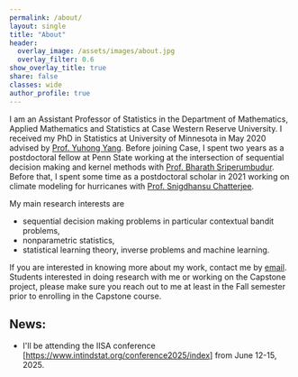 ```yaml
---
permalink: /about/
layout: single
title: "About"
header:
  overlay_image: /assets/images/about.jpg
  overlay_filter: 0.6
show_overlay_title: true
share: false
classes: wide
author_profile: true  
---
```


I am an Assistant Professor of Statistics in the Department of Mathematics, Applied Mathematics and Statistics at Case Western Reserve University. I received my PhD in Statistics at University of Minnesota in May 2020 advised by [Prof. Yuhong Yang](http://users.stat.umn.edu/~yangx374/). Before joining Case, I spent two years as a postdoctoral fellow at Penn State working at the intersection of sequential decision making and kernel methods with [Prof. Bharath Sriperumbudur](https://bharathsv.github.io/index.html). Before that, I spent some time as a postdoctoral scholar in 2021 working on climate modeling for hurricanes with [Prof. Snigdhansu Chatterjee](http://ansuchatterjee.com/). <br>

My main research interests are 
-  sequential decision making problems in particular contextual bandit problems,
- nonparametric statistics,
-  statistical learning theory, inverse problems and machine learning.

If you are interested in knowing more about my work, contact me by [email](mailto:sxa1351@case.edu). Students interested in doing research with me or working on the Capstone project, please make sure you reach out to me at least in the Fall semester prior to enrolling in the Capstone course. 

## News:
- I'll be attending the IISA conference [https://www.intindstat.org/conference2025/index] from June 12-15, 2025.

